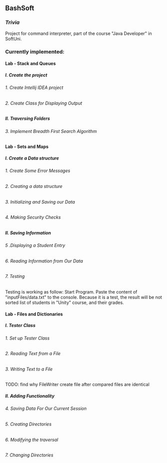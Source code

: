 BashSoft
---
### *Trivia*

Project for command interpreter, part of the course 
"Java Developer" in SoftUni.

### Currently implemented:

#### Lab - Stack and Queues
##### I. Create the project
###### 1. Create Intellij IDEA project
###### 2. Create Class for Displaying Output
##### II. Traversing Folders
###### 3. Implement Breadth First Search Algorithm
#### Lab - Sets and Maps
##### I. Create a Data structure
###### 1. Create Some Error Messages
###### 2. Creating a data structure
###### 3. Initializing and Saving our Data
###### 4. Making Security Checks
##### II. Saving Information
###### 5 .Displaying a Student Entry
###### 6. Reading Information from Our Data
###### 7. Testing
Testing is working as follow:
Start Program. Paste the content of "inputFiles/data.txt" to the console.
Because it is a test, the result will be not sorted list of students in "Unity" course, and their grades.
#### Lab - Files and Dictionaries
##### I. Tester Class
###### 1. Set up Tester Class
###### 2. Reading Text from a File
###### 3. Writing Text to a File
TODO: find why FileWriter create file after compared files are identical
##### II. Adding Functionality
###### 4. Saving Data For Our Current Session
###### 5. Creating Directories
###### 6. Modifying the traversal
###### 7. Changing Directories

